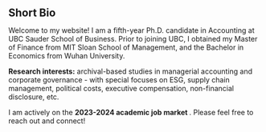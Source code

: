 
<h2 id="bio" style="margin: 2px 0px 0px;">  
<br> Short Bio   </h2>

Welcome to my website! I am a fifth-year Ph.D. candidate in Accounting at UBC Sauder School of Business. Prior to joining UBC, I obtained my Master of Finance from MIT Sloan School of Management, and the Bachelor in Economics from Wuhan University. 
 
<strong>Research interests:</strong> archival-based studies in managerial accounting and corporate governance - with special focuses on ESG, supply chain management, political costs, executive compensation, non-financial disclosure, etc. 

 

I am actively on the <strong >2023-2024 academic job market </strong>. Please feel free to reach out and connect!
